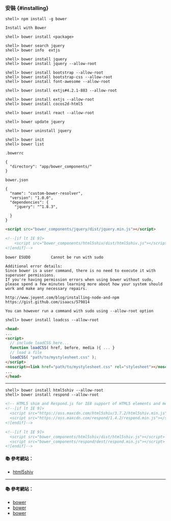 ### 安裝 {#installing}

```
shell> npm install -g bower
```

`Install with Bower`
```
shell> bower install <package>
```

```
shell> bower search jquery
shell> bower info  extjs

shell> bower install jquery
shell> bower install jquery --allow-root

shell> bower install bootstrap --allow-root
shell> bower install bootstrap-css --allow-root
shell> bower install font-awesome --allow-root

shell> bower install extjs#4.2.1-883 --allow-root

shell> bower install extjs --allow-root
shell> bower install cocos2d-html5

shell> bower install react --allow-root

shell> bower update jquery 

shell> bower uninstall jquery 
```

```
shell> bower init
shell> bower list
```

`.bowerrc`
```
{
  "directory": "app/bower_components/"
}
```

`bower.json`
```
{
  "name": "custom-bower-resolver",
  "version": "1.0.0",
  "dependencies": {
    "jquery": "^1.8.3",

  }
}
```

```html
<script src="bower_components/jquery/dist/jquery.min.js"></script>

<!--[if lt IE 9]>
    <script src="bower_components/html5shiv/dist/html5shiv.js"></script>
<![endif]-->
```


```
bower ESUDO         Cannot be run with sudo

Additional error details:
Since bower is a user command, there is no need to execute it with superuser permissions.
If you're having permission errors when using bower without sudo, please spend a few minutes learning more about how your system should work and make any necessary repairs.

http://www.joyent.com/blog/installing-node-and-npm
https://gist.github.com/isaacs/579814

You can however run a command with sudo using --allow-root option
```

```
shell> bower install loadcss --allow-root
```

```html
<head>
...
<script>
  // include loadCSS here...
  function loadCSS( href, before, media ){ ... }
  // load a file
  loadCSS( "path/to/mystylesheet.css" );
</script>
<noscript><link href="path/to/mystylesheet.css" rel="stylesheet"></noscript>
...
</head>
```

---

```
shell> bower install html5shiv --allow-root
shell> bower install respond --allow-root
```

```html
<!-- HTML5 shim and Respond.js for IE8 support of HTML5 elements and media queries -->
<!--[if lt IE 9]>
  <script src="https://oss.maxcdn.com/html5shiv/3.7.2/html5shiv.min.js"></script>
  <script src="https://oss.maxcdn.com/respond/1.4.2/respond.min.js"></script>
<![endif]-->

<!--[if lt IE 9]>
  <script src="bower_components/html5shiv/dist/html5shiv.js"></script>
  <script src="bower_components/respond/dest/respond.min.js"></script>
<![endif]-->
```

#### :books: 參考網站：
- [html5shiv](https://github.com/afarkas/html5shiv)

---

#### :books: 參考網站：
- [bower](http://bower.io/)
- [bower](http://bower.io/docs/api/)
- [bower](http://learn.jquery.com/jquery-ui/environments/bower/)